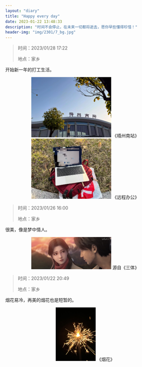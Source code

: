 ```yaml
---
layout: "diary"
title: "Happy every day"
date: 2023-01-22 13:48:33
description: "时间不会停止，在未来一切都将逝去，愿你早些懂得珍惜！"
header-img: "img/2301/7_bg.jpg"
---
```


> 时间：2023/01/28 17:22
>
> 地点：家乡

开始新一年的打工生活。

<center>
<img src="../img/diary/2023-1-28-17-21.webp" width="50%" height="50%" />
<span>《梧州南站》</span>
</center>

<center>
<img src="../img/diary/2023-1-28-17-22.webp" width="50%" height="50%" />
<span>《远程办公》</span>
</center>



> 时间：2023/01/26 16:00
>
> 地点：家乡

很美，像是梦中情人。

<center>
<img src="../img/diary/2023-1-26-21-50.jpeg" width="50%" height="50%" />
<span>源自《三体》</span>
</center>



> 时间：2023/01/22 20:49
>
> 地点：家乡

烟花易冷，再美的烟花也是短暂的。

<center>
<img src="../img/diary/2023-1-22-20-49.jpeg" width="25%" height="25%" />
《烟花》
</center>
